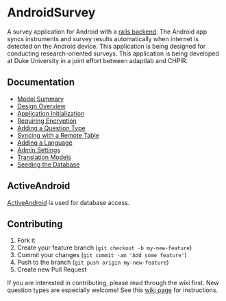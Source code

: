 AndroidSurvey
=============
A survey application for Android with a [rails backend](https://github.com/mnipper/rails_survey).  The Android app syncs instruments and survey results automatically when internet is detected on the Android device.  This application is being designed for conducting research-oriented surveys.  This application is being developed at Duke University in a joint effort between adaptlab and CHPIR.

## Documentation
* [Model Summary](https://github.com/mnipper/AndroidSurvey/wiki/Model-summary)
* [Design Overview](https://github.com/mnipper/AndroidSurvey/wiki/Design-Overview)
* [Application Initialization](https://github.com/mnipper/AndroidSurvey/wiki/Application-Initialization)
* [Requiring Encryption](https://github.com/mnipper/AndroidSurvey/wiki/Requiring-Encryption)
* [Adding a Question Type](https://github.com/mnipper/AndroidSurvey/wiki/Adding-a-Question-Type)
* [Syncing with a Remote Table](https://github.com/mnipper/AndroidSurvey/wiki/Syncing-with-Remote-Tables)
* [Adding a Language](https://github.com/mnipper/AndroidSurvey/wiki/Adding-a-Language)
* [Admin Settings](https://github.com/mnipper/AndroidSurvey/wiki/Admin-Settings)
* [Translation Models](https://github.com/mnipper/AndroidSurvey/wiki/Translation-Models)
* [Seeding the Database](https://github.com/mnipper/AndroidSurvey/wiki/Seeding-the-Database)

## ActiveAndroid
[ActiveAndroid](https://github.com/pardom/ActiveAndroid) is used for database access.

## Contributing

1. Fork it
2. Create your feature branch (`git checkout -b my-new-feature`)
3. Commit your changes (`git commit -am 'Add some feature'`)
4. Push to the branch (`git push origin my-new-feature`)
5. Create new Pull Request

If you are interested in contributing, please read through the wiki first.  New question types are especially welcome!  See this [wiki page](https://github.com/mnipper/AndroidSurvey/wiki/Adding-a-Question-Type) for instructions.
